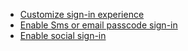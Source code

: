 - [Customize sign-in experience](../../customize-sie/README.md)
- [Enable Sms or email passcode sign-in](../../../tutorials/get-started/enable-passcode-sign-in.mdx)
- [Enable social sign-in](../../../tutorials/get-started/enable-social-sign-in.mdx)
